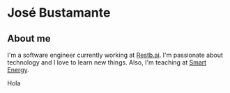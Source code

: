# José Bustamante

## About me

I'm a software engineer currently working at [Restb.ai](https://www.restb.ai/). I'm passionate about technology and I love to learn new things.
Also, I'm teaching at [Smart Energy](https://www.talent.upc.edu/esp/estudis/formacio/curs/201800/master-formacion-permanente-smart-energy-energias-renovables-digitalizacion/). 

Hola
